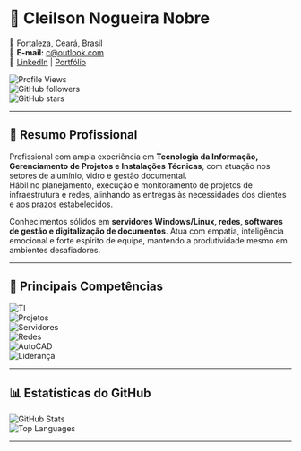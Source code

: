# 💼 Cleilson Nogueira Nobre

📍 Fortaleza, Ceará, Brasil  
📧 **E-mail:** c@outlook.com  
🔗 [LinkedIn](#) | [Portfólio](#)  

![Profile Views](https://komarev.com/ghpvc/?username=cleilsonnobre&label=Visualizações%20do%20perfil&color=blue&style=flat)  
![GitHub followers](https://img.shields.io/github/followers/cleilsonnobre?label=Seguidores&style=flat&color=success)  
![GitHub stars](https://img.shields.io/github/stars/cleilsonnobre?label=Stars&style=flat&color=yellow)  

---

## 📝 Resumo Profissional
Profissional com ampla experiência em **Tecnologia da Informação, Gerenciamento de Projetos e Instalações Técnicas**, com atuação nos setores de alumínio, vidro e gestão documental.  
Hábil no planejamento, execução e monitoramento de projetos de infraestrutura e redes, alinhando as entregas às necessidades dos clientes e aos prazos estabelecidos.  

Conhecimentos sólidos em **servidores Windows/Linux, redes, softwares de gestão e digitalização de documentos**. Atua com empatia, inteligência emocional e forte espírito de equipe, mantendo a produtividade mesmo em ambientes desafiadores.

---

## 🧩 Principais Competências
![TI](https://img.shields.io/badge/Administração%20de%20TI-blue)  
![Projetos](https://img.shields.io/badge/Gerenciamento%20de%20Projetos-orange)  
![Servidores](https://img.shields.io/badge/Servidores%20Windows%20e%20Linux-lightgrey)  
![Redes](https://img.shields.io/badge/Redes%20de%20Computadores-green)  
![AutoCAD](https://img.shields.io/badge/AutoCAD-red)  
![Liderança](https://img.shields.io/badge/Liderança%20e%20Treinamento-yellowgreen)

---

## 📊 Estatísticas do GitHub
![GitHub Stats](https://github-readme-stats.vercel.app/api?username=cleilsonnobre&show_icons=true&theme=tokyonight)  
![Top Languages](https://github-readme-stats.vercel.app/api/top-langs/?username=cleilsonnobre&layout=compact&theme=tokyonight)  

---
